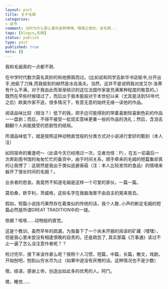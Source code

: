 ```yaml
---
layout: post
title: 关于毛姆
categories:
- 读书
comment: 当时为什么那么喜欢各种嘿嘿、嘻嘻之类的，发毛啊... 
tags: [blogcn,毛姆]
status: publish
type: post
published: true
meta: {}
---
```

我和毛姆真的一点都不熟.

在中学时代数次莫名其妙的和他擦肩而过。(比如说和同学去新华书店偷书,分开出手,他偷了刀锋,而我偷到的赫然是冰岛渔夫。当然，这并不是说明我对皮艾尔·洛蒂有什么不满，对于我由此而渐渐结识的这位法国作家是充满某种程度的敬意的。）既然在早些时候错过了，而后出于我本能般对于本世纪以来（尤其是活到50年代之后）欧美作家不适，很多情况下，有意无意的始终无缘一读他的作品。

阅读品味比较（相当？）低下的我，把手边可能得到的带着喜剧轻喜剧色彩的作品一一盘剥；而后，不得不接受一批现实意味更重一些的作品的洗礼；然后，含泪去翻翻个人尚能接受的悲剧性的结局。


所谓品味低下，就是按照这种动物直觉般的分类方式对小说进行爱好的甄别（本人注）

如同宿命的重逢吧～（此语今天已经用过一次，见者勿怪：P），在五一前最后一次奔赴图书馆的匆匆忙忙的备货中，由于时间关系，顺手牵来的毛姆的短篇集却真的让我愣了：这居然是我出于类似逃避香菇（注：本人比较发怵的食品）的情绪来躲开了很长时间的毛姆？。

业余者的悲哀。我竟然不知道毛姆是这样一个可爱的家伙，一篇一篇。

莫伯桑，欧亨利，茨威格，这些名字在我脑海里不由自主的晃来晃去。

假如，短篇小说技巧果然存在着类似的传统的话，我个人敢..小声的断定毛姆的短篇必然是所谓GREAT TRADITION中的一链。

依据？咳咳......动物般的直觉。

这是个教训，虽然早年的疏漏，为我备下了一个尚未开掘的阅读的矿藏（嘿嘿），但是我心里未尝没有相逢恨晚的自责的。还是疏忽了, 其实那篇《万事通》读过不止一遍了怎么没注意作者呢？？

检讨完毕，接下来该作甚么呢？按照个人习惯，短篇，中篇，长篇，散文，戏剧，开始刨吧，刨到山穷水尽为止（如果中途没有厌倦的话。这种情况也不是少数）

嗯，结语，感谢上帝，创造出如此多的优秀的人。阿门。

嗯，睡觉......
